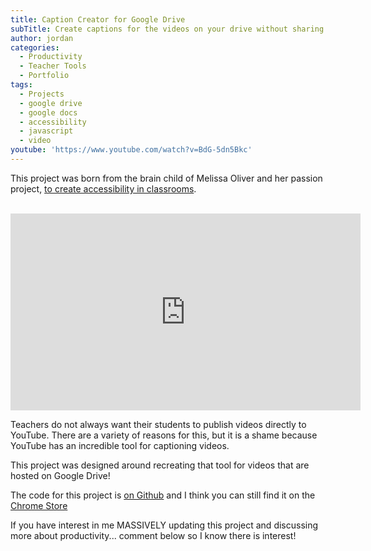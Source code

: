 ```yaml
---
title: Caption Creator for Google Drive
subTitle: Create captions for the videos on your drive without sharing them to YouTube
author: jordan
categories:
  - Productivity
  - Teacher Tools
  - Portfolio
tags:
  - Projects
  - google drive
  - google docs
  - accessibility
  - javascript
  - video
youtube: 'https://www.youtube.com/watch?v=BdG-5dn5Bkc'
---
```


This project was born from the brain child of Melissa Oliver and her passion project, [to create accessibility in classrooms](http://www.createaccessibility.com/).

​<iframe width="560" height="315" src="https://www.youtube.com/embed/BdG-5dn5Bkc" frameborder="0" allow="autoplay; encrypted-media" allowfullscreen></iframe>

Teachers do not always want their students to publish videos directly to YouTube. There are a variety of reasons for this, but it is a shame because YouTube has an incredible tool for captioning videos.

This project was designed around recreating that tool for videos that are hosted on Google Drive!

The code for this project is [on Github](https://github.com/rheajt/caption-creator-for-google-drive) and I think you can still find it on the [Chrome Store](https://chrome.google.com/webstore/detail/caption-creator-for-drive/pgaidpkchpikpgiikkldcbeppcbilmag)

If you have interest in me MASSIVELY updating this project and discussing more about productivity... comment below so I know there is interest!

